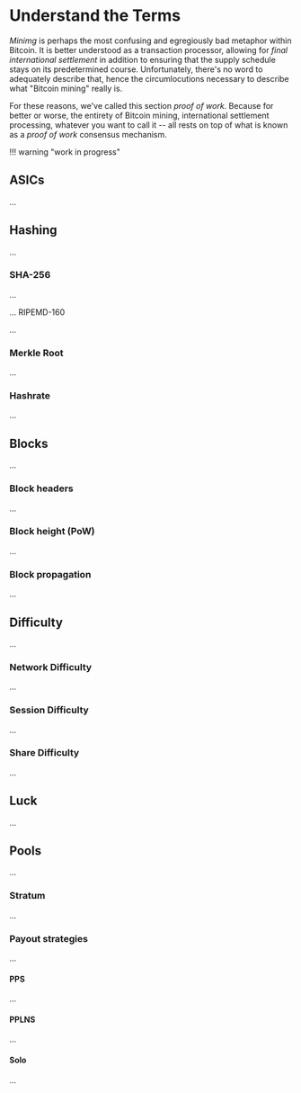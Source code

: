 <!--
Lord Jesus Christ
Son of God
Have mercy on me, a sinner
-->

# Understand the Terms

*Minimg* is perhaps the most confusing
 and egregiously bad 
 metaphor within Bitcoin.
It is better understood as 
 a transaction processor, allowing
 for *final international settlement*
 in addition to ensuring that the
 supply schedule stays on its predetermined
 course.
Unfortunately, there's no word to adequately
 describe that, hence the circumlocutions
 necessary to describe what 
 "Bitcoin mining" really is.

For these reasons, we've called this section
 *proof of work*.
Because for better or worse, the entirety
 of Bitcoin mining, international settlement
 processing, whatever you want to call it --
 all rests on top of what is known as a
 *proof of work* consensus mechanism.

!!! warning "work in progress"






## ASICs

...






## Hashing 

...

### SHA-256

...

... RIPEMD-160

...

### Merkle Root

...

### Hashrate

...







## Blocks

...

### Block headers

...

### Block height (PoW)

...

### Block propagation

...






## Difficulty

...

### Network Difficulty

...

### Session Difficulty

...

### Share Difficulty

...






## Luck

...






## Pools

...

### Stratum

...

### Payout strategies

...

#### PPS

...

#### PPLNS

...

#### Solo

...








